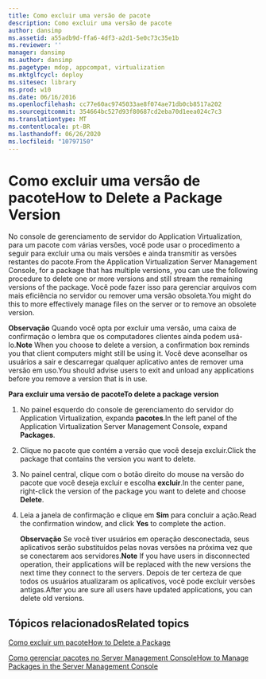 ```yaml
---
title: Como excluir uma versão de pacote
description: Como excluir uma versão de pacote
author: dansimp
ms.assetid: a55adb9d-ffa6-4df3-a2d1-5e0c73c35e1b
ms.reviewer: ''
manager: dansimp
ms.author: dansimp
ms.pagetype: mdop, appcompat, virtualization
ms.mktglfcycl: deploy
ms.sitesec: library
ms.prod: w10
ms.date: 06/16/2016
ms.openlocfilehash: cc77e60ac9745033ae8f074ae71db0cb8517a202
ms.sourcegitcommit: 354664bc527d93f80687cd2eba70d1eea024c7c3
ms.translationtype: MT
ms.contentlocale: pt-BR
ms.lasthandoff: 06/26/2020
ms.locfileid: "10797150"
---
```

# <span data-ttu-id="eba22-103">Como excluir uma versão de pacote</span><span class="sxs-lookup"><span data-stu-id="eba22-103">How to Delete a Package Version</span></span>


<span data-ttu-id="eba22-104">No console de gerenciamento de servidor do Application Virtualization, para um pacote com várias versões, você pode usar o procedimento a seguir para excluir uma ou mais versões e ainda transmitir as versões restantes do pacote.</span><span class="sxs-lookup"><span data-stu-id="eba22-104">From the Application Virtualization Server Management Console, for a package that has multiple versions, you can use the following procedure to delete one or more versions and still stream the remaining versions of the package.</span></span> <span data-ttu-id="eba22-105">Você pode fazer isso para gerenciar arquivos com mais eficiência no servidor ou remover uma versão obsoleta.</span><span class="sxs-lookup"><span data-stu-id="eba22-105">You might do this to more effectively manage files on the server or to remove an obsolete version.</span></span>

<span data-ttu-id="eba22-106">**Observação**  Quando você opta por excluir uma versão, uma caixa de confirmação o lembra que os computadores clientes ainda podem usá-lo.</span><span class="sxs-lookup"><span data-stu-id="eba22-106">**Note** When you choose to delete a version, a confirmation box reminds you that client computers might still be using it.</span></span> <span data-ttu-id="eba22-107">Você deve aconselhar os usuários a sair e descarregar qualquer aplicativo antes de remover uma versão em uso.</span><span class="sxs-lookup"><span data-stu-id="eba22-107">You should advise users to exit and unload any applications before you remove a version that is in use.</span></span>

 

**<span data-ttu-id="eba22-108">Para excluir uma versão de pacote</span><span class="sxs-lookup"><span data-stu-id="eba22-108">To delete a package version</span></span>**

1.  <span data-ttu-id="eba22-109">No painel esquerdo do console de gerenciamento do servidor do Application Virtualization, expanda **pacotes**.</span><span class="sxs-lookup"><span data-stu-id="eba22-109">In the left panel of the Application Virtualization Server Management Console, expand **Packages**.</span></span>

2.  <span data-ttu-id="eba22-110">Clique no pacote que contém a versão que você deseja excluir.</span><span class="sxs-lookup"><span data-stu-id="eba22-110">Click the package that contains the version you want to delete.</span></span>

3.  <span data-ttu-id="eba22-111">No painel central, clique com o botão direito do mouse na versão do pacote que você deseja excluir e escolha **excluir**.</span><span class="sxs-lookup"><span data-stu-id="eba22-111">In the center pane, right-click the version of the package you want to delete and choose **Delete**.</span></span>

4.  <span data-ttu-id="eba22-112">Leia a janela de confirmação e clique em **Sim** para concluir a ação.</span><span class="sxs-lookup"><span data-stu-id="eba22-112">Read the confirmation window, and click **Yes** to complete the action.</span></span>

    <span data-ttu-id="eba22-113">**Observação**  Se você tiver usuários em operação desconectada, seus aplicativos serão substituídos pelas novas versões na próxima vez que se conectarem aos servidores.</span><span class="sxs-lookup"><span data-stu-id="eba22-113">**Note** If you have users in disconnected operation, their applications will be replaced with the new versions the next time they connect to the servers.</span></span> <span data-ttu-id="eba22-114">Depois de ter certeza de que todos os usuários atualizaram os aplicativos, você pode excluir versões antigas.</span><span class="sxs-lookup"><span data-stu-id="eba22-114">After you are sure all users have updated applications, you can delete old versions.</span></span>

     

## <span data-ttu-id="eba22-115">Tópicos relacionados</span><span class="sxs-lookup"><span data-stu-id="eba22-115">Related topics</span></span>


[<span data-ttu-id="eba22-116">Como excluir um pacote</span><span class="sxs-lookup"><span data-stu-id="eba22-116">How to Delete a Package</span></span>](how-to-delete-a-packageserver.md)

[<span data-ttu-id="eba22-117">Como gerenciar pacotes no Server Management Console</span><span class="sxs-lookup"><span data-stu-id="eba22-117">How to Manage Packages in the Server Management Console</span></span>](how-to-manage-packages-in-the-server-management-console.md)

 

 





